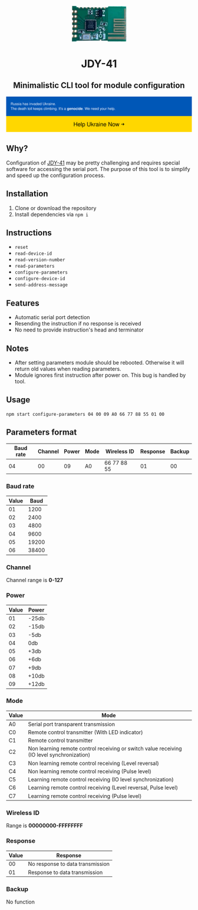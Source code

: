 <p align="center">
  <img src="./docs/jdy-41.png" width="150px"/>
</p>
<h1 align="center">JDY-41</h1>
<h2 align="center">Minimalistic CLI tool for module configuration</h2>

[![Stand With Ukraine](https://raw.githubusercontent.com/vshymanskyy/StandWithUkraine/main/banner2-direct.svg)](https://vshymanskyy.github.io/StandWithUkraine/)

## Why?
Configuration of <a href="./docs/jdy-41-manual.pdf">JDY-41</a> may be pretty challenging and requires special software for accessing the serial port. The purpose of this tool is to simplify and speed up the configuration process.

## Installation
1. Clone or download the repository
2. Install dependencies via `npm i`

## Instructions
- `reset` 
- `read-device-id`
- `read-version-number`
- `read-parameters` 
- `configure-parameters`
- `configure-device-id`
- `send-address-message`

## Features
- Automatic serial port detection
- Resending the instruction if no response is received
- No need to provide instruction's head and terminator

## Notes
- After setting parameters module should be rebooted. Otherwise it will return old values when reading parameters.
- Module ignores first instruction after power on. This bug is handled by tool.

## Usage
```
npm start configure-parameters 04 00 09 A0 66 77 88 55 01 00
```
## Parameters format
|Baud rate|Channel|Power|Mode|Wireless ID|Response|Backup|
|---------|-------|-----|----|-----------|--------|------|
|04       |00     |09   |A0  |66 77 88 55|01      |00    |

### Baud rate 
|Value|Baud |
|-----|-----|
|01   |1200 |
|02   |2400 |
|03   |4800 |
|04   |9600 |
|05   |19200|
|06   |38400|

### Channel
Channel range is **0-127**

### Power
|Value|Power|
|-----|-----|
|01   |-25db|
|02   |-15db|
|03   |-5db |
|04   |0db  |
|05   |+3db |
|06   |+6db |
|07   |+9db |
|08   |+10db|
|09   |+12db|

### Mode
|Value|Mode|
|-----|----|
|A0   |Serial port transparent transmission
|C0   |Remote control transmitter (With LED indicator)
|C1   |Remote control transmitter
|C2   |Non learning remote control receiving or switch value receiving (IO level synchronization)
|C3   |Non learning remote control receiving (Level reversal)
|C4   |Non learning remote control receiving (Pulse level)
|C5   |Learning remote control receiving (IO level synchronization)
|C6   |Learning remote control receiving (Level reversal, Pulse level)
|C7   |Learning remote control receiving (Pulse level)

### Wireless ID
Range is **00000000-FFFFFFFF**

### Response
|Value|Response|
|-----|--------|
|00   |No response to data transmission
|01   |Response to data transmission

### Backup
No function

